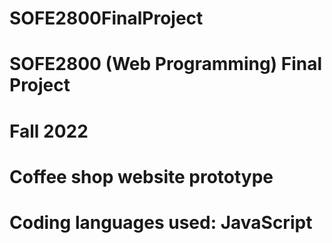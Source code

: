 # SOFE2800FinalProject
# SOFE2800 (Web Programming) Final Project
# Fall 2022
# Coffee shop website prototype
# Coding languages used: JavaScript